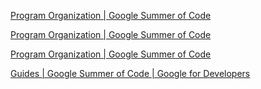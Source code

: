 [Program Organization | Google Summer of Code](https://summerofcode.withgoogle.com/programs/2023/organizations/kiwix)

[Program Organization | Google Summer of Code](https://summerofcode.withgoogle.com/programs/2023/organizations/freifunk)

[Program Organization | Google Summer of Code](https://summerofcode.withgoogle.com/programs/2023/organizations/the-tor-project)

[Guides | Google Summer of Code | Google for Developers](https://developers.google.com/open-source/gsoc/resources/guide)